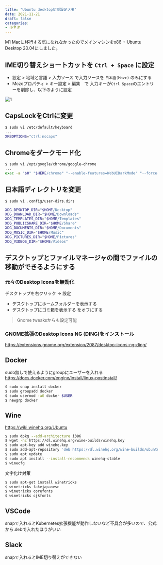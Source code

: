 ```yaml
---
title: "Ubuntu desktop初期設定メモ"
date: 2021-11-21
draft: false
categories:
- 小ネタ
---
```


M1 Macに移行する気になれなかったのでメインマシンをx86 + Ubuntu Desktop 20.04にしました。  

## IME切り替えショートカットを `Ctrl + Space` に設定

- 設定 > 地域と言語 > 入力ソース で入力ソースを `日本語(Mozc)` のみにする
- Mozcプロパティ > キー設定 > 編集　で 入力キーが`Ctrl Space`のエントリーを削除し、以下のように設定

![1](/images/ubuntu-desktop-config/mozc.png)

## CapsLockをCtrlに変更

```sh
$ sudo vi /etc/default/keyboard
...
XKBOPTIONS="ctrl:nocaps"
```

## Chromeをダークモード化

```sh
$ sudo vi /opt/google/chrome/google-chrome
...
exec -a "$0" "$HERE/chrome" "--enable-features=WebUIDarkMode" "--force-dark-mode" "$@"
```

## 日本語ディレクトリを変更

```sh
$ sudo vi .config/user-dirs.dirs

XDG_DESKTOP_DIR="$HOME/Desktop"
XDG_DOWNLOAD_DIR="$HOME/Downloads"
XDG_TEMPLATES_DIR="$HOME/Templates"
XDG_PUBLICSHARE_DIR="$HOME/Share"
XDG_DOCUMENTS_DIR="$HOME/Documents"
XDG_MUSIC_DIR="$HOME/Music"
XDG_PICTURES_DIR="$HOME/Pictures"
XDG_VIDEOS_DIR="$HOME/Videos"
```

## デスクトップとファイルマネージャの間でファイルの移動ができるようにする

### 元々のDesktop Iconsを無効化
デスクトップを右クリック -> 設定
- デスクトップにホームフォルダーを表示する
- デスクトップにゴミ箱を表示する
をオフにする

> Gnome tweaksからも設定可能

### GNOME拡張のDesktop Icons NG (DING)をインストール
https://extensions.gnome.org/extension/2087/desktop-icons-ng-ding/

## Docker

sudo無しで使えるようにgroupにユーザーを入れる  
https://docs.docker.com/engine/install/linux-postinstall/

```sh
$ sudo snap install docker
$ sudo groupadd docker
$ sudo usermod -aG docker $USER
$ newgrp docker 
```
## Wine

https://wiki.winehq.org/Ubuntu

```sh
$ sudo dpkg --add-architecture i386
$ wget -nc https://dl.winehq.org/wine-builds/winehq.key
$ sudo apt-key add winehq.key
$ sudo add-apt-repository 'deb https://dl.winehq.org/wine-builds/ubuntu/ focal main'
$ sudo apt update
$ sudo apt install --install-recommends winehq-stable
$ winecfg
```

文字化け対策

```sh
$ sudo apt-get install winetricks
$ winetricks fakejapanese
$ winetricks corefonts
$ winetricks cjkfonts
```

## VSCode

snapで入れるとKubernetes拡張機能が動作しないなど不具合が多いので、公式から.debで入れたほうがいい

## Slack

snapで入れるとIME切り替えができない

